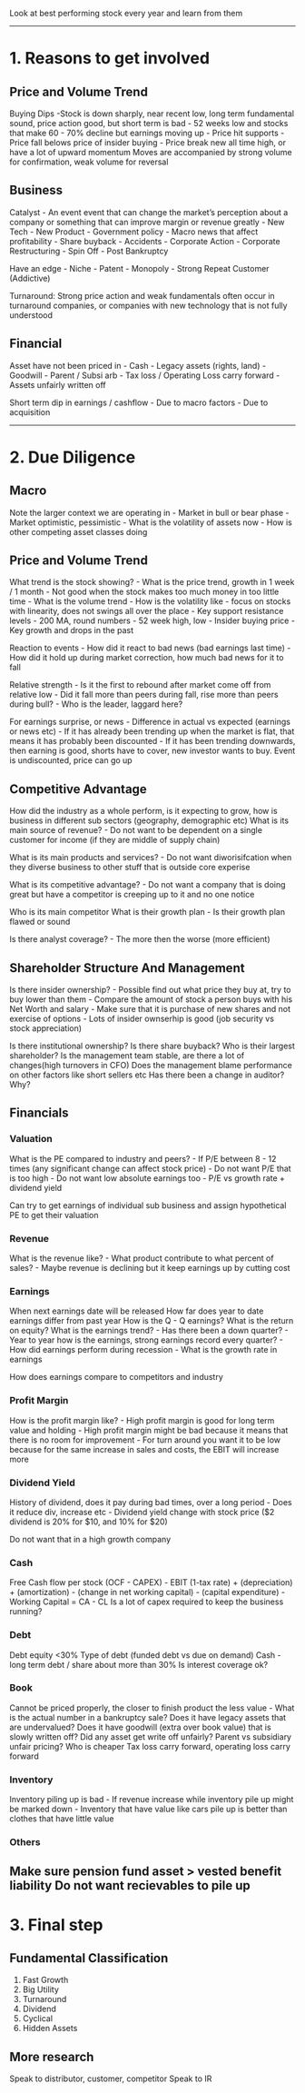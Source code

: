 Look at best performing stock every year and learn from them

---
# 1. Reasons to get involved
## Price and Volume Trend
Buying Dips -Stock is down sharply, near recent low, long term fundamental sound, price action good, but short term is bad
	- 52 weeks low and stocks that make 60 - 70% decline but earnings moving up
	- Price hit supports 
	- Price fall belows price of insider buying
	- Price break new all time high, or have a lot of upward momentum
Moves are accompanied by strong volume for confirmation, weak volume for reversal

## Business
Catalyst  - An event event that can change the market’s perception about a company or something that can improve margin or revenue greatly
	- New Tech
	- New Product
	- Government policy
	- Macro news that affect profitability
	- Share buyback
	- Accidents
	- Corporate Action
	- Corporate Restructuring
		- Spin Off
		- Post Bankruptcy

Have an edge
	- Niche 
	- Patent
	- Monopoly
	- Strong Repeat Customer (Addictive)

Turnaround: Strong price action and weak fundamentals often occur in turnaround companies, or companies with new technology that is not fully understood

## Financial
Asset have not been priced in
	- Cash
	- Legacy assets (rights, land)
	- Goodwill
	- Parent / Subsi arb
	- Tax loss / Operating Loss carry forward
	- Assets unfairly written off

Short term dip in earnings / cashflow
	- Due to macro factors
	- Due to acquisition




---
# 2. Due Diligence
## Macro
Note the larger context we are operating in
	- Market in bull or bear phase
	- Market optimistic, pessimistic
	- What is the volatility of assets now
	- How is other competing asset classes doing
	
## Price and Volume Trend
What trend is the stock showing?
	- What is the price trend, growth in 1 week / 1 month 
		- Not good when the stock makes too much money in too little time
	- What is the volume trend
	- How is the volatility like - focus on stocks with linearity, does not swings all over the place
	- Key support resistance levels
		- 200 MA, round numbers
		- 52 week high, low
		- Insider buying price
	- Key growth and drops in the past

Reaction to events
	- How did it react to bad news (bad earnings last time)
	- How did it hold up during market correction, how much bad news for it to fall

Relative strength
	- Is it the first to rebound after market come off from relative low
	- Did it fall more than peers during fall, rise more than peers during bull?
	- Who is the leader, laggard here?
	
For earnings surprise, or news
	- Difference in actual vs expected (earnings or news etc) 
	- If it has already been trending up when the market is flat, that means it has probably been discounted
	- If it has been trending downwards, then earning is good, shorts have to cover, new investor wants to buy. Event is undiscounted, price can go up

## Competitive Advantage
How did the industry as a whole perform, is it expecting to grow, how is business in different sub sectors (geography, demographic etc)
What is its main source of revenue?
	- Do not want to be dependent on a single customer for income (if they are middle of supply chain) 

What is its main products and services?
	- Do not want diworisifcation when they diverse business to other stuff that is outside core experise

What is its competitive advantage?
	- Do not want a company that is doing great but have a competitor is creeping up to it and no one notice

Who is its main competitor
What is their growth plan
	- Is their growth plan flawed or sound

Is there analyst coverage? 
	- The more then the worse (more efficient) 

## Shareholder Structure And Management
Is there insider ownership?
	- Possible find out what price they buy at, try to buy lower than them
	- Compare the amount of stock a person buys with his Net Worth and salary
	- Make sure that it is purchase of new shares and not exercise of options
	- Lots of insider ownserhip is good (job security vs stock appreciation) 

Is there institutional ownership?
Is there share buyback?
Who is their largest shareholder?
Is the management team stable, are there a lot of changes(high turnovers in CFO)
Does the management blame performance on other factors like short sellers etc
Has there been a change in auditor? Why?


## Financials
### Valuation
What is the PE compared to industry and peers?
	- If P/E between 8 - 12 times (any significant change can affect stock price)
	- Do not want P/E that is too high
	- Do not want low absolute earnings too
	- P/E vs growth rate + dividend yield

Can try to get earnings of individual sub business and assign hypothetical PE to get their valuation

### Revenue
What is the revenue like?
	- What product contribute to what percent of sales?
	- Maybe revenue is declining but it keep earnings up by cutting cost

### Earnings
When next earnings date will be released
How far does year to date earnings differ from past year
How is the Q - Q earnings?
What is the return on equity?
What is the earnings trend?
	- Has there been a down quarter?
	- Year to year how is the earnings, strong earnings record every quarter?
	- How did earnings perform during recession
	- What is the growth rate in earnings

How does earnings compare to competitors and industry

### Profit Margin
How is the profit margin like?
	- High profit margin is good for long term value and holding
	- High profit margin might be bad because it means that there is no room for improvement
	- For turn around you want it to be low because for the same increase in sales and costs, the EBIT will increase more

### Dividend Yield
History of dividend, does it pay during bad times, over a long period
	- Does it reduce div, increase etc
	- Dividend yield change with stock price ($2 dividend is 20% for $10, and 10% for $20)

Do not want that in a high growth company

### Cash
Free Cash flow per stock (OCF - CAPEX)
	- EBIT (1-tax rate) + (depreciation) + (amortization) - (change in net working capital) - (capital expenditure)
		- Working Capital = CA - CL 
Is a lot of capex required to keep the business running?

### Debt
Debt equity <30% 
Type of debt (funded debt vs due on demand)
Cash - long term debt / share about more than 30%
Is interest coverage ok?

### Book 
Cannot be priced properly, the closer to finish product the less value
	- What is the actual number in a bankruptcy sale?
Does it have legacy assets that are undervalued?
Does it have goodwill (extra over book value) that is slowly written off?
Did any asset get write off unfairly?
Parent vs subsidiary unfair pricing? Who is cheaper
Tax loss carry forward, operating loss carry forward
	

### Inventory 
Inventory piling up is bad 
	- If revenue increase while inventory pile up might be marked down
	- Inventory that have value like cars pile up is better than clothes that have little value 

### Others
Make sure pension fund asset > vested benefit liability
Do not want recievables to pile up
---
# 3. Final step
## Fundamental Classification
1. Fast Growth
2. Big Utility
3. Turnaround
4. Dividend
5. Cyclical 
6. Hidden Assets

## More research
Speak to distributor, customer, competitor
Speak to IR 


